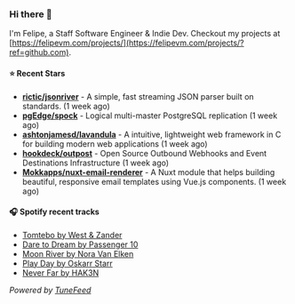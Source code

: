 ### Hi there 👋

I'm Felipe, a Staff Software Engineer & Indie Dev. Checkout my projects at [https://felipevm.com/projects/](https://felipevm.com/projects/?ref=github.com).

#### ⭐ Recent Stars
- **[rictic/jsonriver](https://github.com/rictic/jsonriver)** - A simple, fast streaming JSON parser built on standards. (1 week ago)
- **[pgEdge/spock](https://github.com/pgEdge/spock)** - Logical multi-master PostgreSQL replication (1 week ago)
- **[ashtonjamesd/lavandula](https://github.com/ashtonjamesd/lavandula)** - A intuitive, lightweight web framework in C for building modern web applications (1 week ago)
- **[hookdeck/outpost](https://github.com/hookdeck/outpost)** - Open Source Outbound Webhooks and Event Destinations Infrastructure (1 week ago)
- **[Mokkapps/nuxt-email-renderer](https://github.com/Mokkapps/nuxt-email-renderer)** - A Nuxt module that helps building beautiful, responsive email templates using Vue.js components. (1 week ago)

#### 🎧 Spotify recent tracks
- [Tomtebo by West &amp; Zander](https://open.spotify.com/track/1Rks0AsEen5Ef9mc0kvZ7S)
- [Dare to Dream by Passenger 10](https://open.spotify.com/track/2HtBRvMQIPlAx4QJtVssnp)
- [Moon River by Nora Van Elken](https://open.spotify.com/track/2cvPgUW2Ato25dQRmXmqFn)
- [Play Day by Oskarr Starr](https://open.spotify.com/track/0Uh3tGWukoXgGxsZvPLtmw)
- [Never Far by HAK3N](https://open.spotify.com/track/3XnGkmaMnX5yLokPdDcQi5)

_Powered by [TuneFeed](https://tunefeed.app?ref=github.com)_
